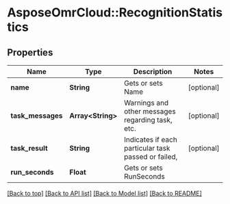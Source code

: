 # AsposeOmrCloud::RecognitionStatistics

## Properties
Name | Type | Description | Notes
------------ | ------------- | ------------- | -------------
**name** | **String** | Gets or sets Name | [optional] 
**task_messages** | **Array&lt;String&gt;** | Warnings and other messages regarding task, etc. | [optional] 
**task_result** | **String** | Indicates if each particular task passed or failed, | [optional] 
**run_seconds** | **Float** | Gets or sets RunSeconds | 

[[Back to top]](#) [[Back to API list]](../README.md#documentation-for-api-endpoints) [[Back to Model list]](../README.md#documentation-for-models) [[Back to README]](../README.md)

